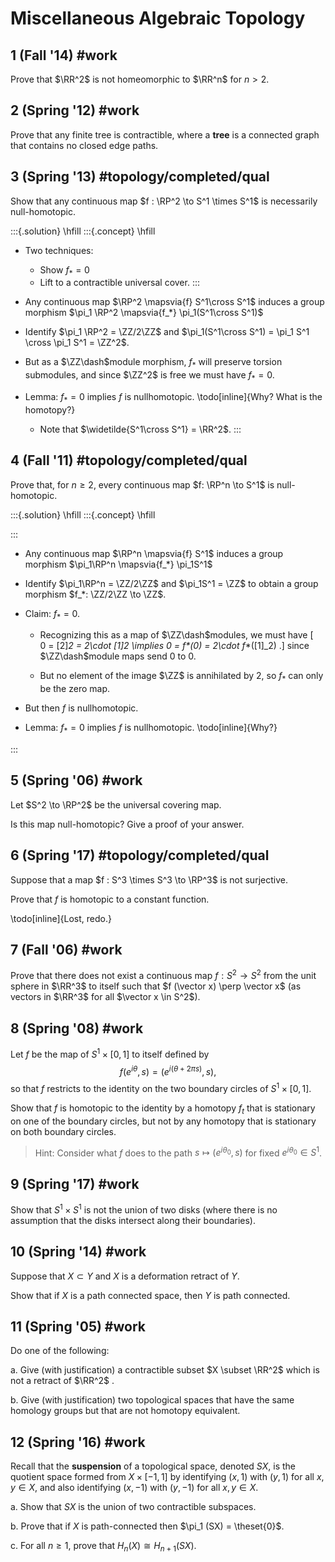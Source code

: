 # Miscellaneous Algebraic Topology

## 1 (Fall '14) #work 
Prove that $\RR^2$ is not homeomorphic to $\RR^n$ for $n > 2$.

## 2 (Spring '12) #work 
Prove that any finite tree is contractible, where a **tree** is a connected graph that contains no closed edge paths.

## 3 (Spring '13) #topology/completed/qual
Show that any continuous map $f : \RP^2 \to S^1 \times S^1$ is necessarily null-homotopic.

:::{.solution}
\hfill
:::{.concept}
\hfill
- Two techniques: 
  - Show $f_* = 0$ 
  - Lift to a contractible universal cover.
:::

- Any continuous map $\RP^2 \mapsvia{f} S^1\cross S^1$ induces a group morphism $\pi_1 \RP^2 \mapsvia{f_*} \pi_1(S^1\cross S^1)$
- Identify $\pi_1 \RP^2 = \ZZ/2\ZZ$ and $\pi_1(S^1\cross S^1) = \pi_1 S^1 \cross \pi_1 S^1 = \ZZ^2$.
- But as a $\ZZ\dash$module morphism, $f_*$ will preserve torsion submodules, and since $\ZZ^2$ is free we must have $f_* = 0$.

- Lemma: $f_* = 0$ implies $f$ is nullhomotopic. 
\todo[inline]{Why? What is the homotopy?}
  - Note that $\widetilde{S^1\cross S^1} = \RR^2$.
:::

## 4 (Fall '11) #topology/completed/qual
Prove that, for $n \geq 2$, every continuous map $f: \RP^n \to S^1$ is null-homotopic.

:::{.solution}
\hfill
:::{.concept}
\hfill

:::
- Any continuous map $\RP^n \mapsvia{f} S^1$ induces a group morphism $\pi_1\RP^n \mapsvia{f_*} \pi_1S^1$
- Identify $\pi_1\RP^n = \ZZ/2\ZZ$ and $\pi_1S^1 = \ZZ$ to obtain a group morphism $f_*: \ZZ/2\ZZ \to \ZZ$.
- Claim: $f_* = 0$.
  - Recognizing this as a map of $\ZZ\dash$modules, we must have
  \[  
  0 = [2]_2 = 2\cdot [1]_2  \implies 0 = f_*(0) = 2\cdot f_*([1]_2)
  .\]
    since $\ZZ\dash$module maps send 0 to 0.

  - But no element of the image $\ZZ$ is annihilated by $2$, so $f_*$ can only be the zero map.

- But then $f$ is nullhomotopic.

- Lemma: $f_* = 0$ implies $f$ is nullhomotopic. 
\todo[inline]{Why?}

:::

## 5 (Spring '06) #work 
Let $S^2 \to \RP^2$ be the universal covering map. 

Is this map null-homotopic? 
Give a proof of your answer.

## 6 (Spring '17) #topology/completed/qual
Suppose that a map $f : S^3 \times S^3 \to \RP^3$ is not surjective. 

Prove that $f$ is homotopic to a constant function.

\todo[inline]{Lost, redo.}


## 7 (Fall '06) #work 
Prove that there does not exist a continuous map $f : S^2 \to S^2$ from the unit sphere in $\RR^3$ to itself such that $f (\vector x) \perp \vector x$ 
(as vectors in $\RR^3$ for all $\vector x \in S^2$).

## 8 (Spring '08) #work 
Let $f$ be the map of $S^1 \times [0, 1]$ to itself defined by
$$
f (e^{i\theta} , s) = (e^{i(\theta+2\pi s)} , s)
,$$ 
so that $f$ restricts to the identity on the two boundary circles of $S^1 \times [0, 1]$. 

Show that $f$ is homotopic to the identity by a homotopy $f_t$ that is stationary on one of the boundary circles, but not by any homotopy that is stationary on both boundary circles. 

> Hint: Consider what $f$ does to the path $s \mapsto (e^{i\theta_0} , s)$ for fixed $e^{i\theta_0} \in S^1$.

## 9 (Spring '17) #work 
Show that $S^1 \times S^1$ is not the union of two disks (where there is no assumption that the disks intersect along their boundaries).

## 10 (Spring '14) #work 
Suppose that $X \subset Y$ and $X$ is a deformation retract of $Y$. 

Show that if $X$ is a path connected space, then $Y$ is path connected.

## 11 (Spring '05) #work 
Do one of the following:

a. Give (with justification) a contractible subset $X \subset \RR^2$ which is not a retract of $\RR^2$ .

b. Give (with justification) two topological spaces that have the same homology groups but that are not homotopy equivalent.

## 12 (Spring '16) #work 
Recall that the **suspension** of a topological space, denoted $SX$, is the quotient space formed from $X \times [-1, 1]$ by identifying $(x, 1)$ with $(y, 1)$ for all $x, y \in X$, and also identifying $(x, -1)$ with $(y, -1)$ for all $x, y \in X$.

a. Show that $SX$ is the union of two contractible subspaces.

b. Prove that if $X$ is path-connected then $\pi_1 (SX) = \theset{0}$.

c. For all $n \geq 1$, prove that $H_{n} (X) \cong H_{n+1} (SX)$.
